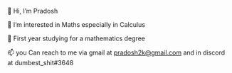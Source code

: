👋 Hi, I’m Pradosh


👀 I’m interested in Maths especially in Calculus


🌱 First year studying for a mathematics degree


📫 you Can reach to me via gmail at pradosh2k@gmail.com and in discord at dumbest_shit#3648
